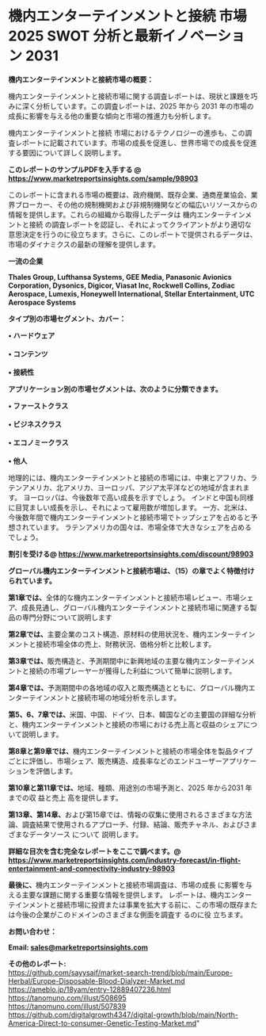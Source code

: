 # 機内エンターテインメントと接続 市場 2025 SWOT 分析と最新イノベーション 2031

<strong><b>機内エンターテインメントと接続市場の概要：</b></strong>

機内エンターテインメントと接続市場に関する調査レポートは、現状と課題を巧みに深く分析しています。この調査レポートは、2025 年から 2031 年の市場の成長に影響を与える他の重要な傾向と市場の推進力も分析します。

機内エンターテインメントと接続 市場におけるテクノロジーの進歩も、この調査レポートに記載されています。市場の成長を促進し、世界市場での成長を促進する要因について詳しく説明します。

<strong>このレポートのサンプルPDFを入手する @ <a href=https://www.marketreportsinsights.com/sample/98903>https://www.marketreportsinsights.com/sample/98903</a></strong>

このレポートに含まれる市場の概要は、政府機関、既存企業、通商産業協会、業界ブローカー、その他の規制機関および非規制機関などの幅広いリソースからの情報を提供します。これらの組織から取得したデータは 機内エンターテインメントと接続 の調査レポートを認証し、それによってクライアントがより適切な意思決定を行うのに役立ちます。さらに、このレポートで提供されるデータは、市場のダイナミクスの最新の理解を提供します。

<strong>一流の企業</strong>

<strong><b>Thales Group, Lufthansa Systems, GEE Media, Panasonic Avionics Corporation, Dysonics, Digicor, Viasat Inc, Rockwell Collins, Zodiac Aerospace, Lumexis, Honeywell International, Stellar Entertainment, UTC Aerospace Systems</b></strong>

<strong><b>タイプ別の市場セグメント、カバー：</b></strong>

<strong>• ハードウェア<br><br>• コンテンツ<br><br>• 接続性</strong>

<strong><b>アプリケーション別の市場セグメントは、次のように分類できます。</b></strong>

<strong>• ファーストクラス<br><br>• ビジネスクラス<br><br>• エコノミークラス<br><br>• 他人</strong>

 地理的には、機内エンターテインメントと接続の市場には、中東とアフリカ、ラテンアメリカ、北アメリカ、ヨーロッパ、アジア太平洋などの地域が含まれます。 ヨーロッパは、今後数年で高い成長を示すでしょう。 インドと中国も同様に目覚ましい成長を示し、それによって雇用数が増加します。 一方、北米は、今後数年間で機内エンターテインメントと接続市場でトップシェアを占めると予想されています。 ラテンアメリカの国々は、市場全体で大きなシェアを占めるでしょう。

<strong>割引を受ける@ <a href=https://www.marketreportsinsights.com/discount/98903>https://www.marketreportsinsights.com/discount/98903</a></strong>

<strong><b>グローバル機内エンターテインメントと接続市場は、（15）の章でよく特徴付けられています。</b></strong>

<strong><b>第</b></strong><strong><b>1章では、</b></strong>全体的な機内エンターテインメントと接続市場レビュー、市場シェア、成長見通し、グローバル機内エンターテインメントと接続市場に関連する製品の専門分野について説明します

<strong><b>第2章では、</b></strong>主要企業のコスト構造、原材料の使用状況を、機内エンターテインメントと接続市場全体の売上、財務状況、価格分析と比較します。

<strong><b>第3章では、</b></strong>販売構造と、予測期間中に新興地域の主要な機内エンターテインメントと接続の市場プレーヤーが獲得した利益について簡単に説明します。

<strong><b>第4章では、</b></strong>予測期間中の各地域の収入と販売構造とともに、グローバル機内エンターテインメントと接続市場の地域分析を示します。

<strong><b>第5、6、7章では、</b></strong>米国、中国、ドイツ、日本、韓国などの主要国の詳細な分析と、機内エンターテインメントと接続の市場における売上高と収益のシェアについて説明します。

<strong><b>第8章と第9章では、</b></strong>機内エンターテインメントと接続の市場全体を製品タイプごとに評価し、市場シェア、販売構造、成長率などのエンドユーザーアプリケーションを評価します。

<strong><b>第10章と第11章では、</b></strong>地域、種類、用途別の市場予測と、2025 年から2031 年までの収 益と売上 高を提供します。

<strong><b>第13章、第14章、</b></strong>および第15章では、情報の収集に使用されるさまざまな方法論、調査結果で使用されるアプローチ、付録、結論、販売チャネル、およびさまざまなデータソース について 説明します。

<strong>詳細な目次を含む完全なレポートをここで調べます。@ <a href=https://www.marketreportsinsights.com/industry-forecast/in-flight-entertainment-and-connectivity-industry-98903>https://www.marketreportsinsights.com/industry-forecast/in-flight-entertainment-and-connectivity-industry-98903</a></strong>

<strong><b>最後に、</b></strong>機内エンターテインメントと接続市場調査は、市場の成長 に影響を</a>与える主要な課題に関する重要な情報を提供します。 レポートは、機内エンターテインメントと接続市場に投資または事業を拡大する前に、この市場の既存または今後の企業がこのドメインのさまざまな側面を調査す るのに役 立ちます。

<strong><b>お問い合わせ：</b></strong>

<strong>Email: </strong><a href=mailto:sales@marketreportsinsights.com><strong>sales@marketreportsinsights.com</strong></a>

<strong>その他のレポート:</strong>
<br>
<a href=https://github.com/sayysaif/market-search-trend/blob/main/Europe-Herbal/Europe-Disposable-Blood-Dialyzer-Market.md>https://github.com/sayysaif/market-search-trend/blob/main/Europe-Herbal/Europe-Disposable-Blood-Dialyzer-Market.md</a>
<br>
<a href=https://ameblo.jp/18yam/entry-12889407236.html>https://ameblo.jp/18yam/entry-12889407236.html</a>
<br>
<a href=https://tanomuno.com/illust/508695>https://tanomuno.com/illust/508695</a>
<br>
<a href=https://tanomuno.com/illust/507839>https://tanomuno.com/illust/507839</a>
<br>
<a href=https://github.com/digitalgrowth4347/digital-growth/blob/main/North-America-Direct-to-consumer-Genetic-Testing-Market.md>https://github.com/digitalgrowth4347/digital-growth/blob/main/North-America-Direct-to-consumer-Genetic-Testing-Market.md</a>"
